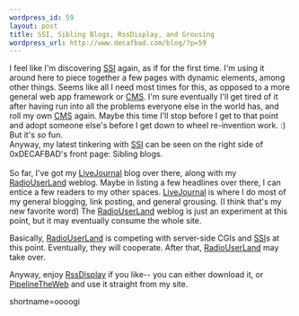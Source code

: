 ```yaml
--- 
wordpress_id: 59
layout: post
title: SSI, Sibling Blogs, RssDisplay, and Grousing
wordpress_url: http://www.decafbad.com/blog/?p=59
---
```

<p>I feel like I'm discovering <a href="http://www.decafbad.com/twiki/bin/view/Main/SSI">SSI</a> again, as if for the first time.  I'm using it around here to piece together a few pages with dynamic elements, among other things.  Seems like all I need most times for this, as opposed to a more general web app framework or <a href="http://www.decafbad.com/twiki/bin/view/Main/CMS">CMS</a>.  I'm sure eventually I'll get tired of it after having run into all the problems everyone else in the world has, and roll my own <a href="http://www.decafbad.com/twiki/bin/view/Main/CMS">CMS</a> again.  Maybe this time I'll stop before I get to that point and adopt someone else's before I get down to wheel re-invention work.  :)  But it's <em>so</em> fun.<br />
Anyway, my latest tinkering with <a href="http://www.decafbad.com/twiki/bin/view/Main/SSI">SSI</a> can be seen on the right side of 0xDECAFBAD's front page:  Sibling blogs. <br />
 <br />
So far, I've got my <a href="http://www.decafbad.com/twiki/bin/view/Main/LiveJournal">LiveJournal</a> blog over there, along with my <a href="http://www.decafbad.com/twiki/bin/view/Main/RadioUserLand">RadioUserLand</a> weblog.  Maybe in listing a few headlines over there, I can entice a few readers to my other spaces.  <a href="http://www.decafbad.com/twiki/bin/view/Main/LiveJournal">LiveJournal</a> is where I do most of my general blogging, link posting, and general grousing.  (I think that's my new favorite word)  The <a href="http://www.decafbad.com/twiki/bin/view/Main/RadioUserLand">RadioUserLand</a> weblog is just an experiment at this point, but it may eventually consume the whole site.</p>
<p>Basically, <a href="http://www.decafbad.com/twiki/bin/view/Main/RadioUserLand">RadioUserLand</a> is competing with server-side CGIs and <a href="http://www.decafbad.com/twiki/bin/view/Main/SSI">SSI</a>s at this point.  Eventually, they will cooperate.  After that, <a href="http://www.decafbad.com/twiki/bin/view/Main/RadioUserLand">RadioUserLand</a> may take over.</p>
<p>Anyway, enjoy <a href="http://www.decafbad.com/twiki/bin/view/Main/RssDisplay">RssDisplay</a> if you like-- you can either download it, or <a href="http://www.decafbad.com/twiki/bin/view/Main/PipelineTheWeb">PipelineTheWeb</a> and use it straight from my site.</p>
<!--more-->
shortname=oooogi
